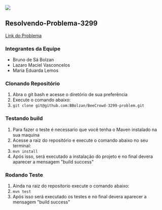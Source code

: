 ![](https://github.com/BBolzan/BeeCrowd-3299-problem/actions/workflows/github-actions-demo.yml/badge.svg)
## Resolvendo-Problema-3299
[Link do Problema](https://www.beecrowd.com.br/judge/en/problems/view/3299) 
### Integrantes da Equipe 
- Bruno de Sá Bolzan 
- Lazaro Maciel Vasconcelos
- Maria Eduarda Lemos

### Clonando Repositório
1. Abra o git bash e acesse o diretório de sua preferência
2. Execute o comando abaixo: 
3. ```git clone git@github.com:BBolzan/BeeCrowd-3299-problem.git```

### Testando build 
1. Para fazer o teste é necessario que você tenha o Maven instalado na sua maquina
2. Acesse a raiz do repositório e execute o comando abaixo no seu terminal:
3. `mvn install`
4. Após isso, será executado a instalação do projeto e no final devera aparecer a mensagem "build success"

### Rodando Teste
1. Ainda na raiz do repositorio execute o comando abaixo:
2. `mvn test`
3. Após isso será executado os testes e no final devera aparecer a mensagem "build success"

